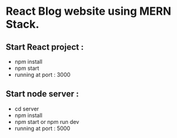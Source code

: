 # React Blog website using MERN Stack.

## Start React project :

- npm install
- npm start
- running at port : 3000

## Start node server :

- cd server
- npm install
- npm start or npm run dev
- running at port : 5000
